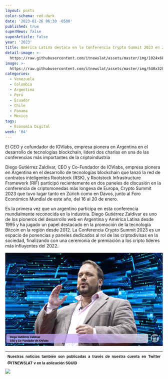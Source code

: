 ```yaml
---
layout: posts
color-schema: red-dark
date: '2023-01-26 06:30 -0500'
published: true
superNews: false
superArticle: false
year: '2023'
title: América Latina destaca en la Conferencia Crypto Summit 2023 en Zúrich
detail-image: >-
  https://raw.githubusercontent.com/itnewslat/assets/master/img/1024x680/Diego-Gutierrez-Zaldivar-g.jpg
image: >-
  https://raw.githubusercontent.com/itnewslat/assets/master/img/540x320/Diego-Gutierrez-Zaldivar-p.jpg
categories:
  - Venezuela
  - Colombia
  - Argentina
  - Perú
  - Ecuador
  - Chile
  - Panama
  - Mexico
tags:
  - Economía Digital
week: '04'
---
```

El CEO y cofundador de IOVlabs, empresa pionera en Argentina en el desarrollo de tecnologías blockchain, lideró dos charlas en una de las conferencias más importantes de la criptoindustria

Diego Gutiérrez Zaldívar, CEO y Co-Fundador de IOVlabs, empresa pionera en Argentina en el desarrollo de tecnologías blockchain que lanzó la red de contratos inteligentes Rootstock (RSK), y Rootstock Infrastructure Framework (RIF) participó recientemente en dos paneles de discusión en la conferencia de criptomonedas más longeva de Europa, Crypto Summit 2023 que tuvo lugar tanto en Zúrich como en Davos, junto al Foro Económico Mundial de este año, del 16 al 20 de enero.
 
Es la primera vez que un argentino participa en esta conferencia mundialmente reconocida en la industria. Diego Gutiérrez Zaldívar es uno de los pioneros del desarrollo web en Argentina y América Latina desde 1995 y ha jugado un papel destacado en la promoción de la tecnología Bitcoin en la región desde 2012. La Conferencia Crypto Summit 2023 es un espacio de ponencias y paneles dedicados al rol de las criptodivisas en la sociedad, finalizando con una ceremonia de premiación a los cripto líderes más influyentes del 2022.

![](https://raw.githubusercontent.com/itnewslat/assets/master/img/540x320/Diego-Gutierrez-Zaldivar-p.jpg)

<table style="height: 42px;" width="569">
<tbody>
<tr>
<td style="text-align: justify;"><sub><strong>Nuestras noticias también son publicadas a través de nuestra cuenta en Twitter <a href="https://twitter.com/itnewslat?lang=es">@ITNEWSLAT</a> y en la aplicación <a href="https://squidapp.co/en/">SQUID</a></strong></sub></td>
</tr>
</tbody>
</table>

<img src="https://tracker.metricool.com/c3po.jpg?hash=56f88a41e39ab42c063cc51676587a04"/>